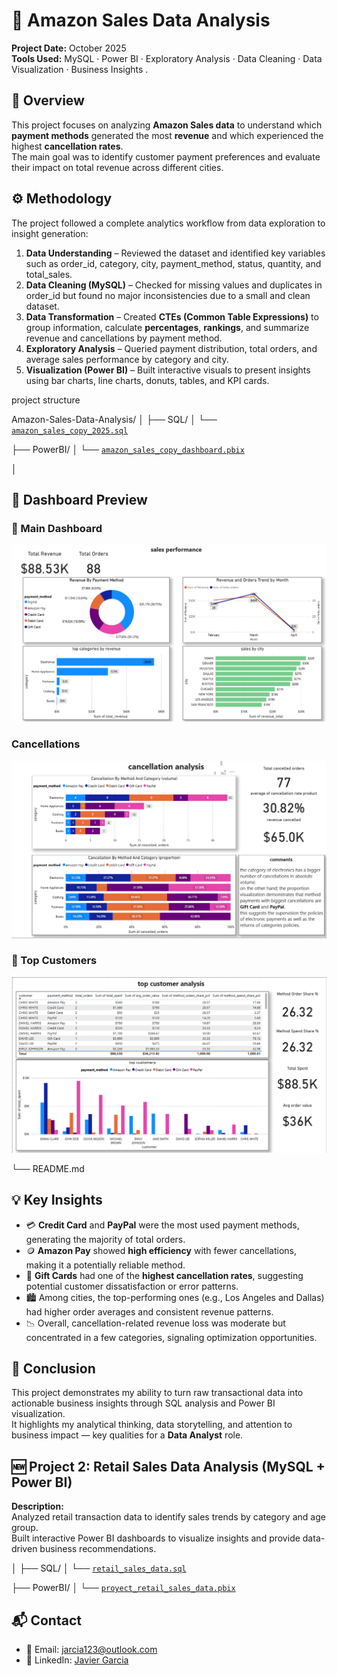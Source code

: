 # 🛒 Amazon Sales Data Analysis  

**Project Date:** October 2025  
**Tools Used:** MySQL · Power BI · Exploratory Analysis · Data Cleaning · Data Visualization · Business Insights  .

## 📘 Overview  

This project focuses on analyzing **Amazon Sales data** to understand which **payment methods** generated the most **revenue** and which experienced the highest **cancellation rates**.  
The main goal was to identify customer payment preferences and evaluate their impact on total revenue across different cities.  

## ⚙️ Methodology  

The project followed a complete analytics workflow from data exploration to insight generation:  

1. **Data Understanding** – Reviewed the dataset and identified key variables such as order_id, category, city, payment_method, status, quantity, and total_sales.  
2. **Data Cleaning (MySQL)** – Checked for missing values and duplicates in order_id but found no major inconsistencies due to a small and clean dataset.  
3. **Data Transformation** – Created **CTEs (Common Table Expressions)** to group information, calculate **percentages**, **rankings**, and summarize revenue and cancellations by payment method.  
4. **Exploratory Analysis** – Queried payment distribution, total orders, and average sales performance by category and city.  
5. **Visualization (Power BI)** – Built interactive visuals to present insights using bar charts, line charts, donuts, tables, and KPI cards.  

project structure 

Amazon-Sales-Data-Analysis/
│
├── SQL/
│   └── [`amazon_sales_copy_2025.sql`](./SQL/amazon_sales_copy_2025.sql)

├── PowerBI/
│   └── [`amazon_sales_copy_dashboard.pbix`](./PowerBI/amazon_sales_copy_dashboard.pbix)

│
 ## 📸 Dashboard Preview  

### 🧭 Main Dashboard  
![Main Dashboard](./Images/Screenshot%202025-10-06%20131920.png)

###  Cancellations  
![Cancellations](./Images/Screenshot%202025-10-06%20131931.png)

### 👥 Top Customers  
![Top Customers](./Images/Screenshot%202025-10-06%20131945.png)

└── README.md

## 💡 Key Insights  

- 💳 **Credit Card** and **PayPal** were the most used payment methods, generating the majority of total orders.  
- 🪙 **Amazon Pay** showed **high efficiency** with fewer cancellations, making it a potentially reliable method.  
- 🎁 **Gift Cards** had one of the **highest cancellation rates**, suggesting potential customer dissatisfaction or error patterns.  
- 🏙️ Among cities, the top-performing ones (e.g., Los Angeles and Dallas) had higher order averages and consistent revenue patterns.  
- 📉 Overall, cancellation-related revenue loss was moderate but concentrated in a few categories, signaling optimization opportunities.  


## 🚀 Conclusion  

This project demonstrates my ability to turn raw transactional data into actionable business insights through SQL analysis and Power BI visualization.  
It highlights my analytical thinking, data storytelling, and attention to business impact — key qualities for a **Data Analyst** role.  


## 🆕 Project 2: Retail Sales Data Analysis (MySQL + Power BI)

**Description:**  
Analyzed retail transaction data to identify sales trends by category and age group.  
Built interactive Power BI dashboards to visualize insights and provide data-driven business recommendations.



│
├── SQL/
│   └── [`retail_sales_data.sql`](./SQL/retail_sales_data.sql)

├── PowerBI/
│   └── [`proyect_retail_sales_data.pbix`](./PowerBI/proyect_retail_sales_data.pbix)













## 📬 Contact  

- 📧 Email: [jarcia123@outlook.com](mailto:jarcia123@outlook.com)  
- 💼 LinkedIn: [Javier Garcia](https://www.linkedin.com/in/javier-garcia-70817024b)

